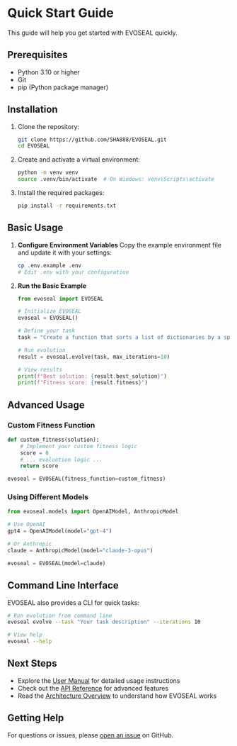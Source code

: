 # Quick Start Guide

This guide will help you get started with EVOSEAL quickly.

## Prerequisites

- Python 3.10 or higher
- Git
- pip (Python package manager)

## Installation

1. Clone the repository:
   ```bash
   git clone https://github.com/SHA888/EVOSEAL.git
   cd EVOSEAL
   ```

2. Create and activate a virtual environment:
   ```bash
   python -m venv venv
   source .venv/bin/activate  # On Windows: venv\Scripts\activate
   ```

3. Install the required packages:
   ```bash
   pip install -r requirements.txt
   ```

## Basic Usage

1. **Configure Environment Variables**
   Copy the example environment file and update it with your settings:
   ```bash
   cp .env.example .env
   # Edit .env with your configuration
   ```

2. **Run the Basic Example**
   ```python
   from evoseal import EVOSEAL

   # Initialize EVOSEAL
   evoseal = EVOSEAL()

   # Define your task
   task = "Create a function that sorts a list of dictionaries by a specific key"

   # Run evolution
   result = evoseal.evolve(task, max_iterations=10)

   # View results
   print(f"Best solution: {result.best_solution}")
   print(f"Fitness score: {result.fitness}")
   ```

## Advanced Usage

### Custom Fitness Function

```python
def custom_fitness(solution):
    # Implement your custom fitness logic
    score = 0
    # ... evaluation logic ...
    return score

evoseal = EVOSEAL(fitness_function=custom_fitness)
```

### Using Different Models

```python
from evoseal.models import OpenAIModel, AnthropicModel

# Use OpenAI
gpt4 = OpenAIModel(model="gpt-4")

# Or Anthropic
claude = AnthropicModel(model="claude-3-opus")

evoseal = EVOSEAL(model=claude)
```

## Command Line Interface

EVOSEAL also provides a CLI for quick tasks:

```bash
# Run evolution from command line
evoseal evolve --task "Your task description" --iterations 10

# View help
evoseal --help
```

## Next Steps

- Explore the [User Manual](user/manual.md) for detailed usage instructions
- Check out the [API Reference](api/index.md) for advanced features
- Read the [Architecture Overview](architecture/overview.md) to understand how EVOSEAL works

## Getting Help

For questions or issues, please [open an issue](https://github.com/SHA888/EVOSEAL/issues) on GitHub.
